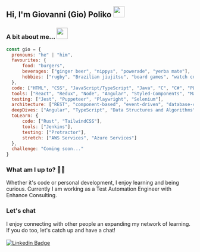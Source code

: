 ## Hi, I'm Giovanni (Gio) Poliko <img src="https://media.giphy.com/media/hvRJCLFzcasrR4ia7z/giphy.gif" width="30px" />

### A bit about me... <img src="https://media.giphy.com/media/fZ91xzFtKWmoJSD4TK/giphy.gif" height="30px" />
```javascript
const gio = {
  pronouns: "he" | "him",
  favourites: {
      food: "burgers",
      beverages: ["ginger beer", "nippys", "powerade", "yerba mate"],
      hobbies: ["rugby", "Brazilian jiujitsu", "board games", "watch collecting"]
  },
  code: ["HTML", "CSS", "JavaScript/TypeScript", "Java", "C", "C#", "PLSQL", "PHP"],
  tools: ["React", "Redux", "Node", "Angular", "Styled-Components", "Material UI", "Github-Actions", "Docker", "MySQL", "PostgreSQL", "CircleCI"],
  testing: ["Jest", "Puppeteer", "Playwright", "Selenium"],
  architecture: ["REST", "component-based", "event-driven", "database-centric", "microservices", "blockchain"],
  deepDives: ["Angular", "TypeScript", "Data Structures and Algorithms"],
  toLearn: {
      code: ["Rust", "TailwindCSS"],
      tools: ["Jenkins"],
      testing: ["Protractor"],
      stretch: ["AWS Services", "Azure Services"]
  },
  challenge: "Coming soon..."
}
```

### What am I up to? 👨‍💻
Whether it's code or personal development, I enjoy learning and being curious. Currently I am working as a Test Automation Engineer with Enhance Consulting.

### Let's chat
I enjoy connecting with other people an expanding my network of learning. If you do too, let's catch up and have a chat!
<br/><br/>
[![Linkedin Badge](https://img.shields.io/badge/-LinkedIn-blue?style=flat-square&logo=Linkedin&logoColor=white&link=https://www.linkedin.com/in/giovannipoliko/)](https://www.linkedin.com/in/giovannipoliko/)
